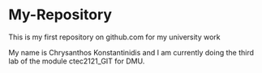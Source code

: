 # My-Repository
This is my first repository on github.com for my university work

My name is Chrysanthos Konstantinidis and I am currently doing the third lab of the module ctec2121_GIT for DMU. 
